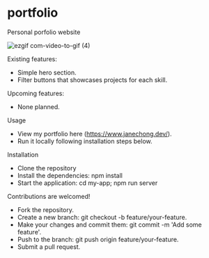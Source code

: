# portfolio

Personal porfolio website

![ezgif com-video-to-gif (4)](https://github.com/Janecching/portfolio/assets/35574188/a8916ee0-5a87-4967-9dd6-9173760c64c9)

Existing features:
- Simple hero section.
- Filter buttons that showcases projects for each skill.

Upcoming features:
- None planned.

Usage
- View my portfolio here (https://www.janechong.dev/).
- Run it locally following installation steps below.

Installation
- Clone the repository
- Install the dependencies: npm install
- Start the application: cd my-app; npm run server

Contributions are welcomed!
- Fork the repository.
- Create a new branch: git checkout -b feature/your-feature.
- Make your changes and commit them: git commit -m 'Add some feature'.
- Push to the branch: git push origin feature/your-feature.
- Submit a pull request.
